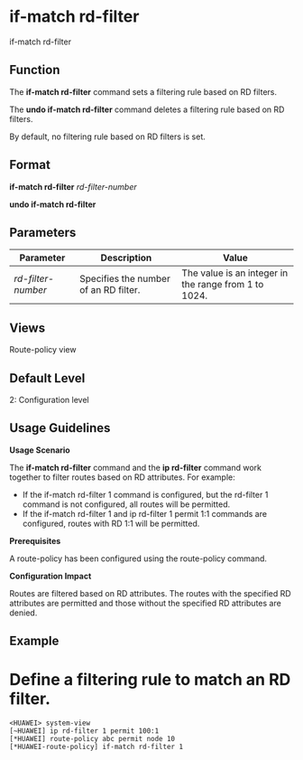if-match rd-filter
==================

if-match rd-filter

Function
--------



The **if-match rd-filter** command sets a filtering rule based on RD filters.

The **undo if-match rd-filter** command deletes a filtering rule based on RD filters.



By default, no filtering rule based on RD filters is set.


Format
------

**if-match rd-filter** *rd-filter-number*

**undo if-match rd-filter**


Parameters
----------

| Parameter | Description | Value |
| --- | --- | --- |
| *rd-filter-number* | Specifies the number of an RD filter. | The value is an integer in the range from 1 to 1024. |



Views
-----

Route-policy view


Default Level
-------------

2: Configuration level


Usage Guidelines
----------------

**Usage Scenario**

The **if-match rd-filter** command and the **ip rd-filter** command work together to filter routes based on RD attributes. For example:

* If the if-match rd-filter 1 command is configured, but the rd-filter 1 command is not configured, all routes will be permitted.
* If the if-match rd-filter 1 and ip rd-filter 1 permit 1:1 commands are configured, routes with RD 1:1 will be permitted.

**Prerequisites**



A route-policy has been configured using the route-policy command.



**Configuration Impact**



Routes are filtered based on RD attributes. The routes with the specified RD attributes are permitted and those without the specified RD attributes are denied.




Example
-------

# Define a filtering rule to match an RD filter.
```
<HUAWEI> system-view
[~HUAWEI] ip rd-filter 1 permit 100:1
[*HUAWEI] route-policy abc permit node 10
[*HUAWEI-route-policy] if-match rd-filter 1

```